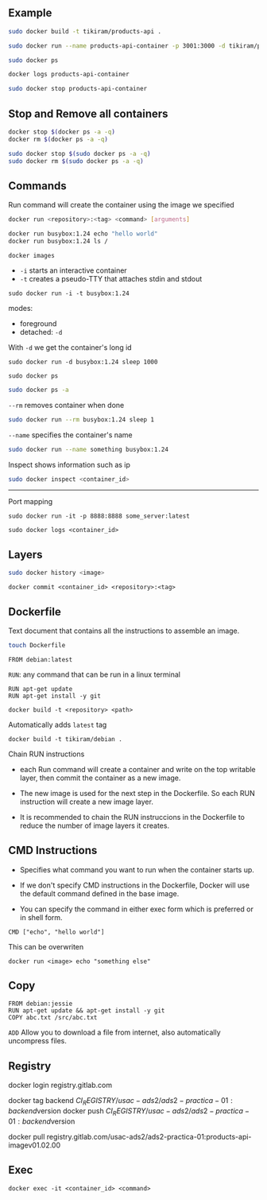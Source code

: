 

## Example

```bash
sudo docker build -t tikiram/products-api .
```

```bash
sudo docker run --name products-api-container -p 3001:3000 -d tikiram/products-api
```

```bash
sudo docker ps
```

```bash
docker logs products-api-container
```

```bash
sudo docker stop products-api-container
```

## Stop and Remove all containers

```bash
docker stop $(docker ps -a -q)
docker rm $(docker ps -a -q)
```

```bash
sudo docker stop $(sudo docker ps -a -q)
sudo docker rm $(sudo docker ps -a -q)
```

## Commands

Run command will create the container using the image we specified

```bash
docker run <repository>:<tag> <command> [arguments]
```


```bash
docker run busybox:1.24 echo "hello world"
docker run busybox:1.24 ls /
```

```
docker images
```


* `-i` starts an interactive container
* `-t` creates a pseudo-TTY that attaches stdin and stdout


```
sudo docker run -i -t busybox:1.24
```

modes:
* foreground
* detached: `-d`

With `-d` we get the container's long id

```
sudo docker run -d busybox:1.24 sleep 1000
```

```
sudo docker ps
```

```bash
sudo docker ps -a
```

`--rm` removes container when done

```bash
sudo docker run --rm busybox:1.24 sleep 1
```

`--name` specifies the container's name

```bash
sudo docker run --name something busybox:1.24
```

Inspect shows information such as ip

```bash
sudo docker inspect <container_id>
```

---

Port mapping

```
sudo docker run -it -p 8888:8888 some_server:latest 
```

```
sudo docker logs <container_id>
```

## Layers

```bash
sudo docker history <image>
```

```
docker commit <container_id> <repository>:<tag>
```

## Dockerfile

Text document that contains all the instructions to assemble an image. 

```bash
touch Dockerfile
```

```
FROM debian:latest
```

`RUN`: any command that can be run in a linux terminal

```
RUN apt-get update
RUN apt-get install -y git
```

```
docker build -t <repository> <path>
```

Automatically adds `latest` tag
```
docker build -t tikiram/debian .
```

Chain RUN instructions

+ each Run command will create a container and write on the top writable layer, then commit the container as a new image.

+ The new image is used for the next step in the Dockerfile. So each RUN instruction will create a new image layer.

+ It is recommended to chain the RUN instruccions in the Dockerfile to reduce the number of image layers it creates.

## CMD Instructions

* Specifies what command you want to run when the container starts up.

* If we don't specify CMD instructions in the Dockerfile, Docker will use the default command defined in the base image.

* You can specify the command in either exec form which is preferred or in shell form.

```
CMD ["echo", "hello world"]
```

This can be overwriten
```
docker run <image> echo "something else"
```

## Copy

```
FROM debian:jessie
RUN apt-get update && apt-get install -y git
COPY abc.txt /src/abc.txt
```

`ADD` Allow you to download a file from internet, also automatically uncompress files.

## Registry



docker login registry.gitlab.com

docker tag backend $CI_REGISTRY/usac-ads2/ads2-practica-01:backend$version
docker push $CI_REGISTRY/usac-ads2/ads2-practica-01:backend$version

docker pull registry.gitlab.com/usac-ads2/ads2-practica-01:products-api-imagev01.02.00


## Exec

```
docker exec -it <container_id> <command>
```